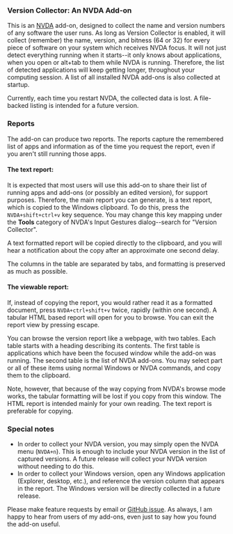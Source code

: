 ### Version Collector: An NVDA Add-on

This is an [NVDA][1] add-on, designed to collect the name and version numbers of any software the user runs.
As long as Version Collector is enabled, it will collect (remember) the name, version, and bitness (64 or 32) for every piece of software on your system which receives NVDA focus.
It will not just detect everything running when it starts--it only knows about applications, when you open or alt+tab to them while NVDA is running.
Therefore, the list of detected applications will keep getting longer, throughout your computing session.
A list of all installed NVDA add-ons is also collected at startup.

Currently, each time you restart NVDA, the collected data is lost.
A file-backed listing is intended for a future version.

### Reports

The add-on can produce two reports.
The reports capture the remembered list of apps and information as of the time you request the report, even if you aren't still running those apps.

#### The text report:

It is expected that most users will use this add-on to share their list of running apps and add-ons (or possibly an edited version), for support purposes.
Therefore, the main report you can generate, is a text report, which is copied to the Windows clipboard.
To do this, press the `NVDA+shift+ctrl+v` key sequence.
You may change this key mapping under the **Tools** category of NVDA's Input Gestures dialog--search for "Version Collector".

A text formatted report will be copied directly to the clipboard, and you will hear a notification about the copy after an approximate one second delay.

The columns in the table are separated by tabs, and formatting is preserved as much as possible.

#### The viewable report:

If, instead of copying the report, you would rather read it as a formatted document, press `NVDA+ctrl+shift+v` twice, rapidly (within one second).
A tabular HTML based report will open for you to browse.
You can exit the report view by pressing escape.

You can browse the version report like a webpage, with two tables.
Each table starts with a heading describing its contents.
The first table is applications which have been the focused window while the add-on was running.
The second table is the list of NVDA add-ons.
You may select part or all of these items using normal Windows or NVDA commands, and copy them to the clipboard.

Note, however, that because of the way copying from NVDA's browse mode works, the tabular formatting will be lost if you copy from this window.
The HTML report is intended mainly for your own reading.
The text report is preferable for copying.

### Special notes

* In order to collect your NVDA version, you may simply open the NVDA menu (`NVDA+n`). This is enough to include your NVDA version in the list of captured versions. A future release will collect your NVDA version without needing to do this.
* In order to collect your Windows version, open any Windows application (Explorer, desktop, etc.), and reference the version column that appears in the report. The Windows version will be directly collected in a future release.

Please make feature requests by email or [GitHub issue][2].
As always, I am happy to hear from users of my add-ons, even just to say how you found the add-on useful.

[1]: https://nvaccess.org/
[2]: https://github.com/opensourcesys/versionCollector

